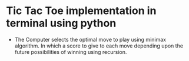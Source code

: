 # Tic Tac Toe implementation in terminal using python
- The Computer selects the optimal move to play using minimax algorithm. In which a score to give to each move depending upon the future possibilities of winning using recursion.
